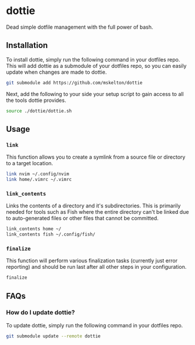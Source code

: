 # dottie

Dead simple dotfile management with the full power of bash.

## Installation

To install dottie, simply run the following command in your dotfiles repo. This
will add dottie as a submodule of your dotfiles repo, so you can easily update
when changes are made to dottie.

```bash
git submodule add https://github.com/mskelton/dottie
```

Next, add the following to your side your setup script to gain access to all the
tools dottie provides.

```bash
source ./dottie/dottie.sh
```

## Usage

### `link`

This function allows you to create a symlink from a source file or directory to
a target location.

```bash
link nvim ~/.config/nvim
link home/.vimrc ~/.vimrc
```

### `link_contents`

Links the contents of a directory and it's subdirectories. This is primarily
needed for tools such as Fish where the entire directory can't be linked due to
auto-generated files or other files that cannot be committed.

```bash
link_contents home ~/
link_contents fish ~/.config/fish/
```

### `finalize`

This function will perform various finalization tasks (currently just error
reporting) and should be run last after all other steps in your configuration.

```bash
finalize
```

## FAQs

### How do I update dottie?

To update dottie, simply run the following command in your dotfiles repo.

```bash
git submodule update --remote dottie
```
